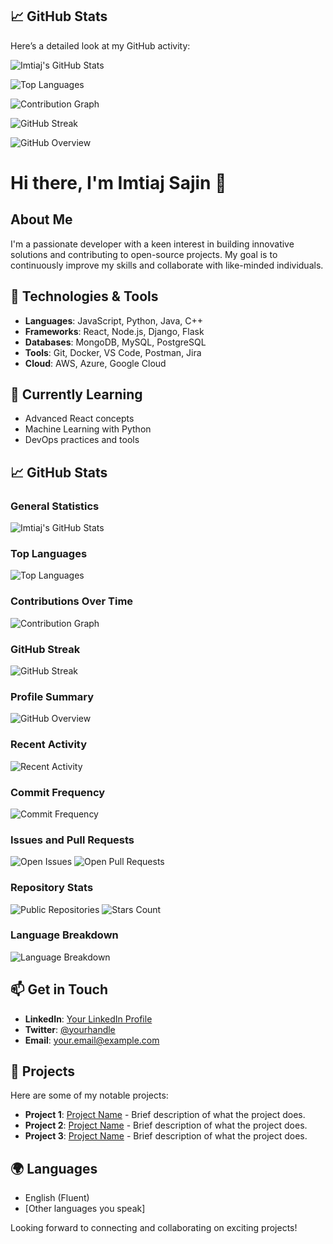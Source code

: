 ## 📈 GitHub Stats

Here’s a detailed look at my GitHub activity:

![Imtiaj's GitHub Stats](https://github-readme-stats.vercel.app/api?username=Imtiaj-Sajin&show_icons=true&hide_title=true&count_private=true&theme=radical)

![Top Languages](https://github-readme-stats.vercel.app/api/top-langs/?username=Imtiaj-Sajin&layout=compact&theme=radical)

![Contribution Graph](https://activity-graph.herokuapp.com/graph?username=Imtiaj-Sajin&theme=react-dark)

![GitHub Streak](https://github-readme-streak-stats.herokuapp.com/?user=Imtiaj-Sajin&theme=radical)

![GitHub Overview](https://github-profile-summary-cards.vercel.app/api/cards/profile-details?username=Imtiaj-Sajin&theme=monokai)



# Hi there, I'm Imtiaj Sajin 👋

## About Me
I'm a passionate developer with a keen interest in building innovative solutions and contributing to open-source projects. My goal is to continuously improve my skills and collaborate with like-minded individuals.

## 🔧 Technologies & Tools
- **Languages**: JavaScript, Python, Java, C++
- **Frameworks**: React, Node.js, Django, Flask
- **Databases**: MongoDB, MySQL, PostgreSQL
- **Tools**: Git, Docker, VS Code, Postman, Jira
- **Cloud**: AWS, Azure, Google Cloud

## 🌱 Currently Learning
- Advanced React concepts
- Machine Learning with Python
- DevOps practices and tools

## 📈 GitHub Stats

### General Statistics
![Imtiaj's GitHub Stats](https://github-readme-stats.vercel.app/api?username=Imtiaj-Sajin&show_icons=true&hide_title=true&count_private=true&theme=radical)

### Top Languages
![Top Languages](https://github-readme-stats.vercel.app/api/top-langs/?username=Imtiaj-Sajin&layout=compact&theme=radical&hide=HTML,CSS)

### Contributions Over Time
![Contribution Graph](https://activity-graph.herokuapp.com/graph?username=Imtiaj-Sajin&theme=react-dark&area=true)

### GitHub Streak
![GitHub Streak](https://github-readme-streak-stats.herokuapp.com/?user=Imtiaj-Sajin&theme=radical)

### Profile Summary
![GitHub Overview](https://github-profile-summary-cards.vercel.app/api/cards/profile-details?username=Imtiaj-Sajin&theme=monokai)

### Recent Activity
![Recent Activity](https://github-readme-activity-graph.cyclic.app/graph?username=Imtiaj-Sajin&theme=react-dark)

### Commit Frequency
![Commit Frequency](https://github-readme-stats.vercel.app/api/wakatime?username=Imtiaj-Sajin&theme=radical)

### Issues and Pull Requests
![Open Issues](https://img.shields.io/github/issues-raw/Imtiaj-Sajin?style=flat-square)
![Open Pull Requests](https://img.shields.io/github/issues-pr-raw/Imtiaj-Sajin?style=flat-square)

### Repository Stats
![Public Repositories](https://img.shields.io/github/rate-limits?style=flat-square)
![Stars Count](https://img.shields.io/github/stars/Imtiaj-Sajin?style=social)

### Language Breakdown
![Language Breakdown](https://github-readme-stats.vercel.app/api/languages_card?username=Imtiaj-Sajin&theme=radical)

## 📫 Get in Touch
- **LinkedIn**: [Your LinkedIn Profile](https://www.linkedin.com/in/yourprofile)
- **Twitter**: [@yourhandle](https://twitter.com/yourhandle)
- **Email**: your.email@example.com

## 🚀 Projects
Here are some of my notable projects:
- **Project 1**: [Project Name](https://github.com/username/repo) - Brief description of what the project does.
- **Project 2**: [Project Name](https://github.com/username/repo) - Brief description of what the project does.
- **Project 3**: [Project Name](https://github.com/username/repo) - Brief description of what the project does.

## 🌍 Languages
- English (Fluent)
- [Other languages you speak]

Looking forward to connecting and collaborating on exciting projects!
